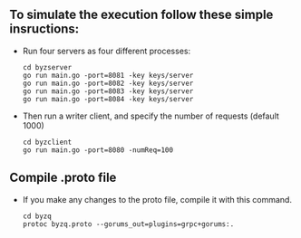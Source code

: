 To simulate the execution follow these simple insructions:
----------------------------------------------------------

* Run four servers as four different processes:

    ```console
    cd byzserver 
    go run main.go -port=8081 -key keys/server
	go run main.go -port=8082 -key keys/server
	go run main.go -port=8083 -key keys/server
	go run main.go -port=8084 -key keys/server
    ```

* Then run a writer client, and specify the number of requests (default 1000)

    ```console
    cd byzclient
    go run main.go -port=8080 -numReq=100
    ```

## Compile .proto file

* If you make any changes to the proto file, compile it with this command.

    ```console
    cd byzq
    protoc byzq.proto --gorums_out=plugins=grpc+gorums:.
    ```
